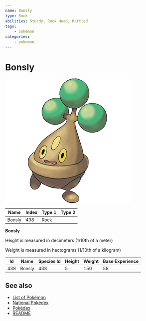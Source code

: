 ```yaml
---
name: Bonsly
type: Rock
abilities: Sturdy, Rock Head, Rattled
tags:
    - pokemon
categories:
    - pokemon
---
```


# Bonsly


![Bonsly](images/438.png)

| **Name** | **Index** | **Type 1** | **Type 2** |
|----|----|----|----|
| Bonsly | 438 | Rock  |  |

**Bonsly** 


Height is measured in decimeters (1/10th of a meter)

Weight is measured in hectograms (1/10th of a kilogram)

| **Id** | **Name** | **Species Id** | **Height** | **Weight** | **Base Experience** |
|--------|----------|----------------|------------|------------|---------------------|
| 438 | Bonsly | 438 | 5 | 150 | 58 |


## See also

- [List of Pokémon](../pokemon.md)
- [National Pokédex](../national_pokedex.md)
- [Pokédex](../pokedex.md)
- [README](../README.md)
